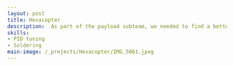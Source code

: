 ```yaml
---
layout: post
title: Hexacopter
description:  As part of the payload subteam, we needed to find a better way to test oir vehilce than just dropping it off the side of a parking garage. Oir solution was building a large drone from which we could safely and easily drop the vehicle from larger heights.
skills: 
- PID tuning
- Soldering
main-image: /_projects/Hexacopter/IMG_5061.jpeg
---
```


